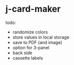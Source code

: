 # j-card-maker

todo:

- randomize colors
- store values in local storage
- save to PDF (and image)
- option for 3-panel
- back side
- cassette labels
